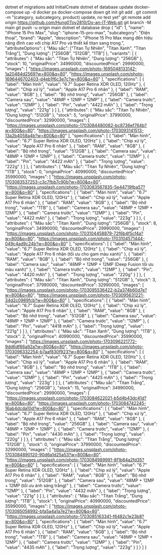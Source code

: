 dotnet ef migrations add InitialCreate
dotnet ef database update
docker-compose up -d
docker ps
docker-compose down
git init
git add .
git commit -m "(category, subcategory, product) update, no test yet"
git remote add origin https://github.com/Hung0Toy2810/Do-an-IT-Web.git
git branch -M main
git push -u origin main
dotnet ef database drop
{
  "id": 1,
  "name": "iPhone 15 Pro Max",
  "slug": "iphone-15-pro-max",
  "subcategory": "Điện thoại",
  "brand": "Apple",
  "description": "iPhone 15 Pro Max mang đến hiệu năng đỉnh cao với chip A17 Pro và thiết kế titan sang trọng.",
  "attributeOptions": {
    "Màu sắc": ["Titan Tự Nhiên", "Titan Xanh", "Titan Trắng"],
    "Dung lượng": ["256GB", "512GB", "1TB"]
  },
  "variants": [
    {
      "attributes": { "Màu sắc": "Titan Tự Nhiên", "Dung lượng": "256GB" },
      "stock": 10,
      "originalPrice": 34990000,
      "discountedPrice": 29990000,
      "images": [
        "https://images.unsplash.com/photo-1695048133142-1a20484d2569?w=800&q=80",
        "https://images.unsplash.com/photo-1696446702403-d4eb1f6c3e7c?w=800&q=80"
      ],
      "specifications": [
        { "label": "Màn hình", "value": "6.7\" Super Retina XDR OLED, 120Hz" },
        { "label": "Chip xử lý", "value": "Apple A17 Pro 6 nhân" },
        { "label": "RAM", "value": "8GB" },
        { "label": "Bộ nhớ trong", "value": "256GB" },
        { "label": "Camera sau", "value": "48MP + 12MP + 12MP" },
        { "label": "Camera trước", "value": "12MP" },
        { "label": "Pin", "value": "4422 mAh" },
        { "label": "Trọng lượng", "value": "221g" }
      ]
    },
    {
      "attributes": { "Màu sắc": "Titan Tự Nhiên", "Dung lượng": "512GB" },
      "stock": 5,
      "originalPrice": 37990000,
      "discountedPrice": 32990000,
      "images": [
        "https://images.unsplash.com/photo-1703084480082-bc8736ef764b?w=800&q=80",
        "https://images.unsplash.com/photo-1703093141513-13a2b4058a4b?w=800&q=80"
      ],
      "specifications": [
        { "label": "Màn hình", "value": "6.7\" Super Retina XDR OLED, 120Hz" },
        { "label": "Chip xử lý", "value": "Apple A17 Pro 6 nhân" },
        { "label": "RAM", "value": "8GB" },
        { "label": "Bộ nhớ trong", "value": "512GB" },
        { "label": "Camera sau", "value": "48MP + 12MP + 12MP" },
        { "label": "Camera trước", "value": "12MP" },
        { "label": "Pin", "value": "4422 mAh" },
        { "label": "Trọng lượng", "value": "222g" }
      ]
    },
    {
      "attributes": { "Màu sắc": "Titan Tự Nhiên", "Dung lượng": "1TB" },
      "stock": 0,
      "originalPrice": 40990000,
      "discountedPrice": 35990000,
      "images": [
        "https://images.unsplash.com/photo-1703083537253-c3c7fbb7c90b?w=800&q=80",
        "https://images.unsplash.com/photo-1703083567835-5e44719fba57?w=800&q=80"
      ],
      "specifications": [
        { "label": "Màn hình", "value": "6.7\" Super Retina XDR OLED, 120Hz" },
        { "label": "Chip xử lý", "value": "Apple A17 Pro 6 nhân" },
        { "label": "RAM", "value": "8GB" },
        { "label": "Bộ nhớ trong", "value": "1TB" },
        { "label": "Camera sau", "value": "48MP + 12MP + 12MP" },
        { "label": "Camera trước", "value": "12MP" },
        { "label": "Pin", "value": "4422 mAh" },
        { "label": "Trọng lượng", "value": "223g" }
      ]
    },
    {
      "attributes": { "Màu sắc": "Titan Xanh", "Dung lượng": "256GB" },
      "stock": 8,
      "originalPrice": 34990000,
      "discountedPrice": 29990000,
      "images": [
        "https://images.unsplash.com/photo-1703104458879-72f6b4f5cf4a?w=800&q=80",
        "https://images.unsplash.com/photo-1703104571444-049c4ad9c24b?w=800&q=80"
      ],
      "specifications": [
        { "label": "Màn hình", "value": "6.7\" Super Retina XDR OLED, 120Hz" },
        { "label": "Chip xử lý", "value": "Apple A17 Pro 6 nhân (tối ưu cho gam màu xanh)" },
        { "label": "RAM", "value": "8GB" },
        { "label": "Bộ nhớ trong", "value": "256GB" },
        { "label": "Camera sau", "value": "48MP + 12MP + 12MP (Deep Fusion tối ưu màu xanh)" },
        { "label": "Camera trước", "value": "12MP" },
        { "label": "Pin", "value": "4420 mAh" },
        { "label": "Trọng lượng", "value": "220g" }
      ]
    },
    {
      "attributes": { "Màu sắc": "Titan Xanh", "Dung lượng": "512GB" },
      "stock": 3,
      "originalPrice": 37990000,
      "discountedPrice": 32990000,
      "images": [
        "https://images.unsplash.com/photo-1703095536422-b2a374b60d7e?w=800&q=80",
        "https://images.unsplash.com/photo-1703095631221-34d2c0989fcb?w=800&q=80"
      ],
      "specifications": [
        { "label": "Màn hình", "value": "6.7\" Super Retina XDR OLED, 120Hz" },
        { "label": "Chip xử lý", "value": "Apple A17 Pro 6 nhân" },
        { "label": "RAM", "value": "8GB" },
        { "label": "Bộ nhớ trong", "value": "512GB" },
        { "label": "Camera sau", "value": "48MP + 12MP + 12MP" },
        { "label": "Camera trước", "value": "12MP" },
        { "label": "Pin", "value": "4418 mAh" },
        { "label": "Trọng lượng", "value": "221g" }
      ]
    },
    {
      "attributes": { "Màu sắc": "Titan Xanh", "Dung lượng": "1TB" },
      "stock": 2,
      "originalPrice": 40990000,
      "discountedPrice": 35990000,
      "images": [
        "https://images.unsplash.com/photo-1703096221772-9dd6df66a92a?w=800&q=80",
        "https://images.unsplash.com/photo-1703096332254-b7aaf830f923?w=800&q=80"
      ],
      "specifications": [
        { "label": "Màn hình", "value": "6.7\" Super Retina XDR OLED, 120Hz" },
        { "label": "Chip xử lý", "value": "Apple A17 Pro 6 nhân" },
        { "label": "RAM", "value": "8GB" },
        { "label": "Bộ nhớ trong", "value": "1TB" },
        { "label": "Camera sau", "value": "48MP + 12MP + 12MP" },
        { "label": "Camera trước", "value": "12MP" },
        { "label": "Pin", "value": "4425 mAh" },
        { "label": "Trọng lượng", "value": "223g" }
      ]
    },
    {
      "attributes": { "Màu sắc": "Titan Trắng", "Dung lượng": "256GB" },
      "stock": 15,
      "originalPrice": 34990000,
      "discountedPrice": 29990000,
      "images": [
        "https://images.unsplash.com/photo-1703084622021-b5d4b43dc41d?w=800&q=80",
        "https://images.unsplash.com/photo-1703084742245-16ab4dcda10d?w=800&q=80"
      ],
      "specifications": [
        { "label": "Màn hình", "value": "6.7\" Super Retina XDR OLED, 120Hz" },
        { "label": "Chip xử lý", "value": "Apple A17 Pro 6 nhân" },
        { "label": "RAM", "value": "8GB" },
        { "label": "Bộ nhớ trong", "value": "256GB" },
        { "label": "Camera sau", "value": "48MP + 12MP + 12MP" },
        { "label": "Camera trước", "value": "12MP" },
        { "label": "Pin", "value": "4430 mAh" },
        { "label": "Trọng lượng", "value": "220g" }
      ]
    },
    {
      "attributes": { "Màu sắc": "Titan Trắng", "Dung lượng": "512GB" },
      "stock": 0,
      "originalPrice": 37990000,
      "discountedPrice": 32990000,
      "images": [
        "https://images.unsplash.com/photo-1703084890120-90d6a1d25a53?w=800&q=80",
        "https://images.unsplash.com/photo-1703084989991-8f1b84a2fd35?w=800&q=80"
      ],
      "specifications": [
        { "label": "Màn hình", "value": "6.7\" Super Retina XDR OLED, 120Hz" },
        { "label": "Chip xử lý", "value": "Apple A17 Pro 6 nhân" },
        { "label": "RAM", "value": "8GB" },
        { "label": "Bộ nhớ trong", "value": "512GB" },
        { "label": "Camera sau", "value": "48MP + 12MP + 12MP (tối ưu ánh sáng trắng)" },
        { "label": "Camera trước", "value": "12MP" },
        { "label": "Pin", "value": "4432 mAh" },
        { "label": "Trọng lượng", "value": "221g" }
      ]
    },
    {
      "attributes": { "Màu sắc": "Titan Trắng", "Dung lượng": "1TB" },
      "stock": 1,
      "originalPrice": 40990000,
      "discountedPrice": 35990000,
      "images": [
        "https://images.unsplash.com/photo-1703085058992-bfa5a4a1a7e2?w=800&q=80",
        "https://images.unsplash.com/photo-1703085163341-f6482c1e23b8?w=800&q=80"
      ],
      "specifications": [
        { "label": "Màn hình", "value": "6.7\" Super Retina XDR OLED, 120Hz" },
        { "label": "Chip xử lý", "value": "Apple A17 Pro 6 nhân" },
        { "label": "RAM", "value": "8GB" },
        { "label": "Bộ nhớ trong", "value": "1TB" },
        { "label": "Camera sau", "value": "48MP + 12MP + 12MP" },
        { "label": "Camera trước", "value": "12MP" },
        { "label": "Pin", "value": "4435 mAh" },
        { "label": "Trọng lượng", "value": "223g" }
      ]
    }
  ]
}


